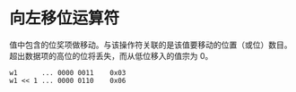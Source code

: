 # 向左移位运算符

值中包含的位奖项做移动。与该操作符关联的是该值要移动的位置（或位）数目。超出数据项的高位的位将丢失，而从低位移入的值宗为 0。

```
w1      ... 0000 0011    0x03
w1 << 1 ... 0000 0110    0x06
```